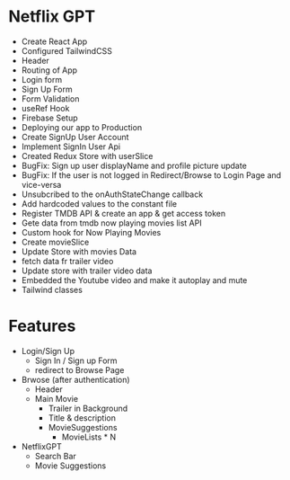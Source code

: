 # Netflix GPT

- Create React App
- Configured TailwindCSS
- Header
- Routing of App
- Login form
- Sign Up Form
- Form Validation
- useRef Hook
- Firebase Setup
- Deploying our app to Production
- Create SignUp User Account
- Implement SignIn User Api
- Created Redux Store with userSlice
- BugFix: Sign up user displayName and profile picture update
- BugFix: If the user is not logged in Redirect/Browse to Login Page and vice-versa
- Unsubcribed to the onAuthStateChange callback
- Add hardcoded values to the constant file
- Register TMDB API & create an app & get access token
- Gete data from tmdb now playing movies list API
- Custom hook for Now Playing Movies
- Create movieSlice
- Update Store with movies Data
- fetch data fr trailer video
- Update store with trailer video data
- Embedded the Youtube video and make it autoplay and mute
- Tailwind classes 

# Features
- Login/Sign Up
    - Sign In / Sign up Form
    - redirect to Browse Page
- Brwose (after authentication)
    - Header
    - Main Movie
         - Trailer in Background
         - Title & description
         - MovieSuggestions
             - MovieLists * N
- NetflixGPT
    - Search Bar
    - Movie Suggestions